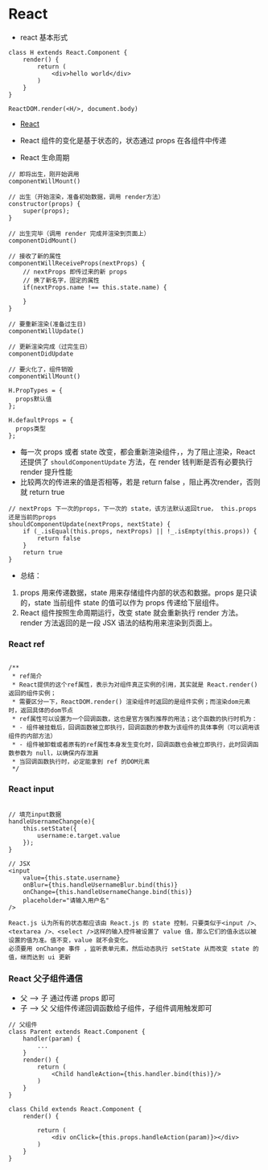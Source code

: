 # React
- react 基本形式
```
class H extends React.Component {
    render() {
        return (
            <div>hello world</div>
        )
    }
}

ReactDOM.render(<H/>, document.body)
```
- [React](#react)


- React 组件的变化是基于状态的，状态通过 props 在各组件中传递

- React 生命周期
```
// 即将出生，刚开始调用
componentWillMount() 

// 出生（开始渲染，准备初始数据，调用 render方法）
constructor(props) {
    super(props);
}

// 出生完毕（调用 render 完成并渲染到页面上）
componentDidMount()

// 接收了新的属性
componentWillReceiveProps(nextProps) {
    // nextProps 即传过来的新 props
    // 换了新名字，固定的属性
    if(nextProps.name !== this.state.name) {

    }
}

// 要重新渲染(准备过生日)
componentWillUpdate()

// 更新渲染完成（过完生日）
componentDidUpdate

// 要火化了，组件销毁 
componentWillMount()
```
```
H.PropTypes = {
  props默认值
};

H.defaultProps = {
  props类型
};
```



- 每一次 props 或者 state 改变，都会重新渲染组件，，为了阻止渲染，React还提供了 `shouldComponentUpdate` 方法，在 render 钱判断是否有必要执行 render 提升性能
- 比较两次的传进来的值是否相等，若是 return false ，阻止再次render，否则就 return true
```
// nextProps 下一次的props，下一次的 state，该方法默认返回true， this.props 还是当前的props
shouldComponentUpdate(nextProps, nextState) {
    if (_.isEqual(this.props, nextProps) || !_.isEmpty(this.props)) {
        return false
    }
    return true
}
```


- 总结：
1. props 用来传递数据，state 用来存储组件内部的状态和数据。props 是只读的，state 当前组件 state 的值可以作为 props 传递给下层组件。
2. React 组件按照生命周期运行，改变 state 就会重新执行 render 方法。render 方法返回的是一段 JSX 语法的结构用来渲染到页面上。


### React ref 
```

/**
 * ref简介
 * React提供的这个ref属性，表示为对组件真正实例的引用，其实就是 React.render() 返回的组件实例；
 * 需要区分一下，ReactDOM.render() 渲染组件时返回的是组件实例；而渲染dom元素时，返回具体的dom节点
 * ref属性可以设置为一个回调函数，这也是官方强烈推荐的用法；这个函数的执行时机为：
 * - 组件被挂载后，回调函数被立即执行，回调函数的参数为该组件的具体事例（可以调用该组件的内部方法）
 * - 组件被卸载或者原有的ref属性本身发生变化时，回调函数也会被立即执行，此时回调函数参数为 null，以确保内存泄漏
 * 当回调函数执行时，必定能拿到 ref 的DOM元素
 */

```

### React input
```

// 填充input数据
handleUsernameChange(e){
    this.setState({
        username:e.target.value
    });
}

// JSX
<input 
    value={this.state.username} 
    onBlur={this.handleUsernameBlur.bind(this)} 
    onChange={this.handleUsernameChange.bind(this)} 
    placeholder="请输入用户名"
/>

React.js 认为所有的状态都应该由 React.js 的 state 控制，只要类似于<input />、<textarea />、<select />这样的输入控件被设置了 value 值，那么它们的值永远以被设置的值为准。值不变，value 就不会变化。
必须要用 onChange 事件 ，监听表单元素，然后动态执行 setState 从而改变 state 的值，继而达到 ui 更新

```

### React 父子组件通信 

* 父 ——> 子  通过传递 props 即可
* 子 ——> 父  父组件传递回调函数给子组件，子组件调用触发即可

```
// 父组件 
class Parent extends React.Component {
    handler(param) {
        ...
    }
    render() {
        return (
            <Child handleAction={this.handler.bind(this)}/> 
        )
    }
}

class Child extends React.Component {
    render() {

        return (
            <div onClick={this.props.handleAction(param)}></div>
        )
    }
}
```